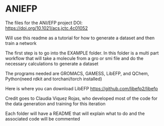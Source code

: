 # ANIEFP
The files for the ANI/EFP project DOI: https://doi.org/10.1021/acs.jctc.4c01052

Will use this readme as a tutorial for how to generate a dataset and then train a network

The first step is to go into the EXAMPLE folder. In this folder is a multi part workflow that will take a molecule from a gro or smi file and do the necessary calculations to generate a dataset

The programs needed are GROMACS, GAMESS, LibEFP, and QChem, Python(need rdkit and torchani/torch installed)

Here is where you can download LibEFP https://github.com/libefp2/libefp

Credit goes to Claudia Viquez Rojas, who developed most of the code for the data generation and training for this iteration

Each folder will have a README that will explain what to do and the associated code will be commented
